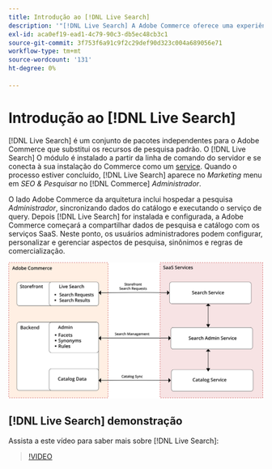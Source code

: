 ```yaml
---
title: Introdução ao [!DNL Live Search]
description: '"[!DNL Live Search] A Adobe Commerce oferece uma experiência de pesquisa rápida, superrelevante e intuitiva."'
exl-id: aca0ef19-ead1-4c79-90c3-db5ec48cb3c1
source-git-commit: 3f753f6a91c9f2c29def90d323c004a689056e71
workflow-type: tm+mt
source-wordcount: '131'
ht-degree: 0%

---
```


# Introdução ao [!DNL Live Search]

[!DNL Live Search] é um conjunto de pacotes independentes para o Adobe Commerce que substitui os recursos de pesquisa padrão. O [!DNL Live Search] O módulo é instalado a partir da linha de comando do servidor e se conecta à sua instalação do Commerce como um [service](../landing/saas.md). Quando o processo estiver concluído, [!DNL Live Search] aparece no *Marketing* menu em *SEO &amp; Pesquisar* no [!DNL Commerce] *Administrador*.

O lado Adobe Commerce da arquitetura inclui hospedar a pesquisa *Administrador*, sincronizando dados do catálogo e executando o serviço de query. Depois [!DNL Live Search] for instalada e configurada, a Adobe Commerce começará a compartilhar dados de pesquisa e catálogo com os serviços SaaS. Neste ponto, os usuários administradores podem configurar, personalizar e gerenciar aspectos de pesquisa, sinônimos e regras de comercialização.

![Diagrama de arquitetura do Live Search](assets/architecture-diagram.svg)

## [!DNL Live Search] demonstração

Assista a este vídeo para saber mais sobre [!DNL Live Search]:

>[!VIDEO](https://video.tv.adobe.com/v/337365?quality=12)

